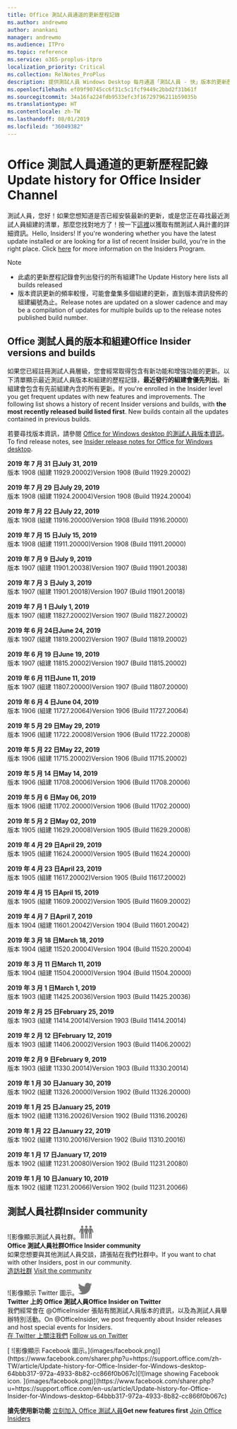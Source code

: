 ```yaml
---
title: Office 測試人員通道的更新歷程記錄
ms.author: andrewmo
author: anankani
manager: andrewmo
ms.audience: ITPro
ms.topic: reference
ms.service: o365-proplus-itpro
localization_priority: Critical
ms.collection: RelNotes_ProPlus
description: 提供測試人員 Windows Desktop 每月通道「測試人員 - 快」版本的更新歷程記錄
ms.openlocfilehash: ef09f90745cc6f31c5c1fcf9449c2bbd2f31b61f
ms.sourcegitcommit: 34a16fa224fdb9533efc3f16729796211b59035b
ms.translationtype: HT
ms.contentlocale: zh-TW
ms.lasthandoff: 08/01/2019
ms.locfileid: "36049382"
---
```

# <a name="update-history-for-office-insider-channel"></a><span data-ttu-id="e3ae2-103">Office 測試人員通道的更新歷程記錄</span><span class="sxs-lookup"><span data-stu-id="e3ae2-103">Update history for Office Insider Channel</span></span>

<span data-ttu-id="e3ae2-p101">測試人員，您好！如果您想知道是否已經安裝最新的更新，或是您正在尋找最近測試人員組建的清單，那麼您找對地方了！按一下[這裡](https://insider.office.com/)以獲取有關測試人員計畫的詳細資訊。</span><span class="sxs-lookup"><span data-stu-id="e3ae2-p101">Hello, Insiders! If you're wondering whether you have the latest update installed or are looking for a list of recent Insider build, you're in the right place. Click [here](https://insider.office.com/) for more information on the Insiders Program.</span></span>

> [!NOTE]
> - <span data-ttu-id="e3ae2-107">此處的更新歷程記錄會列出發行的所有組建</span><span class="sxs-lookup"><span data-stu-id="e3ae2-107">The Update History here lists all builds released</span></span>
> - <span data-ttu-id="e3ae2-108">版本資訊更新的頻率較慢，可能會彙集多個組建的更新，直到版本資訊發佈的組建編號為止。</span><span class="sxs-lookup"><span data-stu-id="e3ae2-108">Release notes are updated on a slower cadence and may be a compilation of updates for multiple builds up to the release notes published build number.</span></span>



## <a name="office-insider-versions-and-builds"></a><span data-ttu-id="e3ae2-109">Office 測試人員的版本和組建</span><span class="sxs-lookup"><span data-stu-id="e3ae2-109">Office Insider versions and builds</span></span>

<span data-ttu-id="e3ae2-p102">如果您已經註冊測試人員層級，您會經常取得包含有新功能和增強功能的更新。以下清單顯示最近測試人員版本和組建的歷程記錄，**最近發行的組建會優先列出**。新組建會包含有先前組建內含的所有更新。</span><span class="sxs-lookup"><span data-stu-id="e3ae2-p102">If you're enrolled in the Insider level you get frequent updates with new features and improvements. The following list shows a history of recent Insider versions and builds, with **the most recently released build listed first**. New builds contain all the updates contained in previous builds.</span></span> 

<span data-ttu-id="e3ae2-113">若要尋找版本資訊，請參閱 [Office for Windows desktop 的測試人員版本資訊](https://docs.microsoft.com/zh-TW/OfficeUpdates/release-notes-office-insider)。</span><span class="sxs-lookup"><span data-stu-id="e3ae2-113">To find release notes, see [Insider release notes for Office for Windows desktop](https://docs.microsoft.com/en-us/OfficeUpdates/release-notes-office-insider).</span></span>

[//]: # (請勿移除)

<span data-ttu-id="e3ae2-115">**2019 年 7 月 31 日**</span><span class="sxs-lookup"><span data-stu-id="e3ae2-115">**July 31, 2019**</span></span><br/>
<span data-ttu-id="e3ae2-116">版本 1908 (組建 11929.20002)</span><span class="sxs-lookup"><span data-stu-id="e3ae2-116">Version 1908 (Build 11929.20002)</span></span><br/>

<span data-ttu-id="e3ae2-117">**2019 年 7 月 29 日**</span><span class="sxs-lookup"><span data-stu-id="e3ae2-117">**July 29, 2019**</span></span><br/>
<span data-ttu-id="e3ae2-118">版本 1908 (組建 11924.20004)</span><span class="sxs-lookup"><span data-stu-id="e3ae2-118">Version 1908 (Build 11924.20004)</span></span><br/>

<span data-ttu-id="e3ae2-119">**2019 年 7 月 22 日**</span><span class="sxs-lookup"><span data-stu-id="e3ae2-119">**July 22, 2019**</span></span><br/>
<span data-ttu-id="e3ae2-120">版本 1908 (組建 11916.20000)</span><span class="sxs-lookup"><span data-stu-id="e3ae2-120">Version 1908 (Build 11916.20000)</span></span><br/>

<span data-ttu-id="e3ae2-121">**2019 年 7 月 15 日**</span><span class="sxs-lookup"><span data-stu-id="e3ae2-121">**July 15, 2019**</span></span><br/>
<span data-ttu-id="e3ae2-122">版本 1908 (組建 11911.20000)</span><span class="sxs-lookup"><span data-stu-id="e3ae2-122">Version 1908 (Build 11911.20000)</span></span><br/>

<span data-ttu-id="e3ae2-123">**2019 年 7 月 9 日**</span><span class="sxs-lookup"><span data-stu-id="e3ae2-123">**July 9, 2019**</span></span><br/>
<span data-ttu-id="e3ae2-124">版本 1907 (組建 11901.20038)</span><span class="sxs-lookup"><span data-stu-id="e3ae2-124">Version 1907 (Build 11901.20038)</span></span><br/>

<span data-ttu-id="e3ae2-125">**2019 年 7 月 3 日**</span><span class="sxs-lookup"><span data-stu-id="e3ae2-125">**July 3, 2019**</span></span><br/>
<span data-ttu-id="e3ae2-126">版本 1907 (組建 11901.20018)</span><span class="sxs-lookup"><span data-stu-id="e3ae2-126">Version 1907 (Build 11901.20018)</span></span><br/>

<span data-ttu-id="e3ae2-127">**2019 年 7 月 1 日**</span><span class="sxs-lookup"><span data-stu-id="e3ae2-127">**July 1, 2019**</span></span><br/>
<span data-ttu-id="e3ae2-128">版本 1907 (組建 11827.20002)</span><span class="sxs-lookup"><span data-stu-id="e3ae2-128">Version 1907 (Build 11827.20002)</span></span><br/>

<span data-ttu-id="e3ae2-129">**2019 年 6 月 24日**</span><span class="sxs-lookup"><span data-stu-id="e3ae2-129">**June 24, 2019**</span></span><br/>
<span data-ttu-id="e3ae2-130">版本 1907 (組建 11819.20002)</span><span class="sxs-lookup"><span data-stu-id="e3ae2-130">Version 1907 (Build 11819.20002)</span></span><br/>

<span data-ttu-id="e3ae2-131">**2019 年 6 月 19 日**</span><span class="sxs-lookup"><span data-stu-id="e3ae2-131">**June 19, 2019**</span></span><br/>
<span data-ttu-id="e3ae2-132">版本 1907 (組建 11815.20002)</span><span class="sxs-lookup"><span data-stu-id="e3ae2-132">Version 1907 (Build 11815.20002)</span></span><br/>

<span data-ttu-id="e3ae2-133">**2019 年 6 月 11日**</span><span class="sxs-lookup"><span data-stu-id="e3ae2-133">**June 11, 2019**</span></span><br/>
<span data-ttu-id="e3ae2-134">版本 1907 (組建 11807.20000)</span><span class="sxs-lookup"><span data-stu-id="e3ae2-134">Version 1907 (Build 11807.20000)</span></span><br/>

<span data-ttu-id="e3ae2-135">**2019 年 6 月 4 日**</span><span class="sxs-lookup"><span data-stu-id="e3ae2-135">**June 04, 2019**</span></span><br/>
<span data-ttu-id="e3ae2-136">版本 1906 (組建 11727.20064)</span><span class="sxs-lookup"><span data-stu-id="e3ae2-136">Version 1906 (Build 11727.20064)</span></span><br/>


<span data-ttu-id="e3ae2-137">**2019 年 5 月 29 日**</span><span class="sxs-lookup"><span data-stu-id="e3ae2-137">**May 29, 2019**</span></span><br/>
<span data-ttu-id="e3ae2-138">版本 1906 (組建 11722.20008)</span><span class="sxs-lookup"><span data-stu-id="e3ae2-138">Version 1906 (Build 11722.20008)</span></span><br/>

<span data-ttu-id="e3ae2-139">**2019 年 5 月 22 日**</span><span class="sxs-lookup"><span data-stu-id="e3ae2-139">**May 22, 2019**</span></span><br/> <span data-ttu-id="e3ae2-140">版本 1906 (組建 11715.20002)</span><span class="sxs-lookup"><span data-stu-id="e3ae2-140">Version 1906 (Build 11715.20002)</span></span><br/> 

<span data-ttu-id="e3ae2-141">**2019 年 5 月 14 日**</span><span class="sxs-lookup"><span data-stu-id="e3ae2-141">**May 14, 2019**</span></span><br/> <span data-ttu-id="e3ae2-142">版本 1906 (組建 11708.20006)</span><span class="sxs-lookup"><span data-stu-id="e3ae2-142">Version 1906 (Build 11708.20006)</span></span><br/>

<span data-ttu-id="e3ae2-143">**2019 年 5 月 6 日**</span><span class="sxs-lookup"><span data-stu-id="e3ae2-143">**May 06, 2019**</span></span><br/>
<span data-ttu-id="e3ae2-144">版本 1906 (組建 11702.20000)</span><span class="sxs-lookup"><span data-stu-id="e3ae2-144">Version 1906 (Build 11702.20000)</span></span><br/>

<span data-ttu-id="e3ae2-145">**2019 年 5 月 2 日**</span><span class="sxs-lookup"><span data-stu-id="e3ae2-145">**May 02, 2019**</span></span><br/>
<span data-ttu-id="e3ae2-146">版本 1905 (組建 11629.20008)</span><span class="sxs-lookup"><span data-stu-id="e3ae2-146">Version 1905 (Build 11629.20008)</span></span><br/>

<span data-ttu-id="e3ae2-147">**2019 年 4 月 29 日**</span><span class="sxs-lookup"><span data-stu-id="e3ae2-147">**April 29, 2019**</span></span><br/>
<span data-ttu-id="e3ae2-148">版本 1905 (組建 11624.20000)</span><span class="sxs-lookup"><span data-stu-id="e3ae2-148">Version 1905 (Build 11624.20000)</span></span><br/>

<span data-ttu-id="e3ae2-149">**2019 年 4 月 23 日**</span><span class="sxs-lookup"><span data-stu-id="e3ae2-149">**April 23, 2019**</span></span><br/> <span data-ttu-id="e3ae2-150">版本 1905 (組建 11617.20002)</span><span class="sxs-lookup"><span data-stu-id="e3ae2-150">Version 1905 (Build 11617.20002)</span></span><br/>

<span data-ttu-id="e3ae2-151">**2019 年 4 月 15 日**</span><span class="sxs-lookup"><span data-stu-id="e3ae2-151">**April 15, 2019**</span></span><br/> <span data-ttu-id="e3ae2-152">版本 1905 (組建 11609.20002)</span><span class="sxs-lookup"><span data-stu-id="e3ae2-152">Version 1905 (Build 11609.20002)</span></span><br/>

<span data-ttu-id="e3ae2-153">**2019 年 4 月 7 日**</span><span class="sxs-lookup"><span data-stu-id="e3ae2-153">**April 7, 2019**</span></span><br/> <span data-ttu-id="e3ae2-154">版本 1904 (組建 11601.20042)</span><span class="sxs-lookup"><span data-stu-id="e3ae2-154">Version 1904 (Build 11601.20042)</span></span><br/>

<span data-ttu-id="e3ae2-155">**2019 年 3 月 18 日**</span><span class="sxs-lookup"><span data-stu-id="e3ae2-155">**March 18, 2019**</span></span><br/> <span data-ttu-id="e3ae2-156">版本 1904 (組建 11520.20004)</span><span class="sxs-lookup"><span data-stu-id="e3ae2-156">Version 1904 (Build 11520.20004)</span></span><br/>

<span data-ttu-id="e3ae2-157">**2019 年 3 月 11 日**</span><span class="sxs-lookup"><span data-stu-id="e3ae2-157">**March 11, 2019**</span></span><br/> <span data-ttu-id="e3ae2-158">版本 1904 (組建 11504.20000)</span><span class="sxs-lookup"><span data-stu-id="e3ae2-158">Version 1904 (Build 11504.20000)</span></span><br/>

<span data-ttu-id="e3ae2-159">**2019 年 3 月 1 日**</span><span class="sxs-lookup"><span data-stu-id="e3ae2-159">**March 1, 2019**</span></span><br/> <span data-ttu-id="e3ae2-160">版本 1903 (組建 11425.20036)</span><span class="sxs-lookup"><span data-stu-id="e3ae2-160">Version 1903 (Build 11425.20036)</span></span><br/> 

<span data-ttu-id="e3ae2-161">**2019 年 2 月 25 日**</span><span class="sxs-lookup"><span data-stu-id="e3ae2-161">**February 25, 2019**</span></span><br/> <span data-ttu-id="e3ae2-162">版本 1903 (組建 11414.20014)</span><span class="sxs-lookup"><span data-stu-id="e3ae2-162">Version 1903 (Build 11414.20014)</span></span><br/> 

<span data-ttu-id="e3ae2-163">**2019 年 2 月 12 日**</span><span class="sxs-lookup"><span data-stu-id="e3ae2-163">**February 12, 2019**</span></span><br/> <span data-ttu-id="e3ae2-164">版本 1903 (組建 11406.20002)</span><span class="sxs-lookup"><span data-stu-id="e3ae2-164">Version 1903 (Build 11406.20002)</span></span><br/> 

<span data-ttu-id="e3ae2-165">**2019 年 2 月 9 日**</span><span class="sxs-lookup"><span data-stu-id="e3ae2-165">**February 9, 2019**</span></span><br/> <span data-ttu-id="e3ae2-166">版本 1903 (組建 11330.20014)</span><span class="sxs-lookup"><span data-stu-id="e3ae2-166">Version 1903 (Build 11330.20014)</span></span><br/> 

<span data-ttu-id="e3ae2-167">**2019 年 1 月 30 日**</span><span class="sxs-lookup"><span data-stu-id="e3ae2-167">**January 30, 2019**</span></span><br/> <span data-ttu-id="e3ae2-168">版本 1902 (組建 11326.20000)</span><span class="sxs-lookup"><span data-stu-id="e3ae2-168">Version 1902 (Build 11326.20000)</span></span><br/> 

<span data-ttu-id="e3ae2-169">**2019 年 1 月 25 日**</span><span class="sxs-lookup"><span data-stu-id="e3ae2-169">**January 25, 2019**</span></span><br/> <span data-ttu-id="e3ae2-170">版本 1902 (組建 11316.20026)</span><span class="sxs-lookup"><span data-stu-id="e3ae2-170">Version 1902 (Build 11316.20026)</span></span><br/> 

<span data-ttu-id="e3ae2-171">**2019 年 1 月 22 日**</span><span class="sxs-lookup"><span data-stu-id="e3ae2-171">**January 22, 2019**</span></span><br/> <span data-ttu-id="e3ae2-172">版本 1902 (組建 11310.20016)</span><span class="sxs-lookup"><span data-stu-id="e3ae2-172">Version 1902 (Build 11310.20016)</span></span><br/> 

<span data-ttu-id="e3ae2-173">**2019 年 1 月 17 日**</span><span class="sxs-lookup"><span data-stu-id="e3ae2-173">**January 17, 2019**</span></span><br/> <span data-ttu-id="e3ae2-174">版本 1902 (組建 11231.20080)</span><span class="sxs-lookup"><span data-stu-id="e3ae2-174">Version 1902 (Build 11231.20080)</span></span><br/>

<span data-ttu-id="e3ae2-175">**2019 年 1 月 10 日**</span><span class="sxs-lookup"><span data-stu-id="e3ae2-175">**January 10, 2019**</span></span><br/> <span data-ttu-id="e3ae2-176">版本 1902 (組建 11231.20066)</span><span class="sxs-lookup"><span data-stu-id="e3ae2-176">Version 1902 (build 11231.20066)</span></span><br/> 


## <a name="insider-community"></a><span data-ttu-id="e3ae2-177">測試人員社群</span><span class="sxs-lookup"><span data-stu-id="e3ae2-177">Insider community</span></span>

<span data-ttu-id="e3ae2-178">![影像顯示測試人員社群。</span><span class="sxs-lookup"><span data-stu-id="e3ae2-178">![Image showing insider community.</span></span> ](images/insidercommunity.png) <br/>
<span data-ttu-id="e3ae2-179">**Office 測試人員社群**</span><span class="sxs-lookup"><span data-stu-id="e3ae2-179">**Office Insider community**</span></span><br/> <span data-ttu-id="e3ae2-180">如果您想要與其他測試人員交談，請張貼在我們社群中。</span><span class="sxs-lookup"><span data-stu-id="e3ae2-180">If you want to chat with other Insiders, post in our community.</span></span><br/><span data-ttu-id="e3ae2-181"> 
[造訪社群](https://go.microsoft.com/fwlink/?linkid=843493)</span><span class="sxs-lookup"><span data-stu-id="e3ae2-181"> 
[Visit the community](https://go.microsoft.com/fwlink/?linkid=843493)</span></span><br/> 

<span data-ttu-id="e3ae2-182">![影像顯示 Twitter 圖示。</span><span class="sxs-lookup"><span data-stu-id="e3ae2-182">![Image showing twitter icon.</span></span> ](images/twitter.png)<br/>
<span data-ttu-id="e3ae2-183">**Twitter 上的 Office 測試人員**</span><span class="sxs-lookup"><span data-stu-id="e3ae2-183">**Office Insider on Twitter**</span></span><br/> <span data-ttu-id="e3ae2-184">我們經常會在 @OfficeInsider 張貼有關測試人員版本的資訊，以及為測試人員舉辦特別活動。</span><span class="sxs-lookup"><span data-stu-id="e3ae2-184">On @OfficeInsider, we post frequently about Insider releases and host special events for Insiders.</span></span><br/><span data-ttu-id="e3ae2-185"> 
[在 Twitter 上關注我們](https://go.microsoft.com/fwlink/?linkid=717717)</span><span class="sxs-lookup"><span data-stu-id="e3ae2-185"> 
[Follow us on Twitter](https://go.microsoft.com/fwlink/?linkid=717717)</span></span><br/> 

<span data-ttu-id="e3ae2-186">
  [
  ![影像顯示 Facebook 圖示。](images/facebook.png)](https://www.facebook.com/sharer.php?u=https://support.office.com/zh-TW/article/Update-history-for-Office-Insider-for-Windows-desktop-64bbb317-972a-4933-8b82-cc866f0b067c)</span><span class="sxs-lookup"><span data-stu-id="e3ae2-186">[![Image showing Facebook icon. ](images/facebook.png)](https://www.facebook.com/sharer.php?u=https://support.office.com/en-us/article/Update-history-for-Office-Insider-for-Windows-desktop-64bbb317-972a-4933-8b82-cc866f0b067c)</span></span>


<span data-ttu-id="e3ae2-187">**搶先使用新功能**
[立刻加入 Office 測試人員](https://insider.office.com/)</span><span class="sxs-lookup"><span data-stu-id="e3ae2-187">**Get new features first**
[Join Office Insiders](https://insider.office.com/)</span></span>